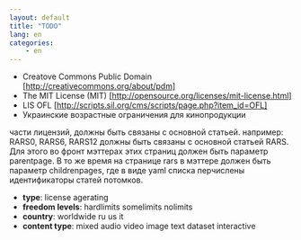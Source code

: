 ```yaml
---
layout: default
title: "TODO"
lang: en
categories:
    - en
---
```


*   Creatove Commons Public Domain [http://creativecommons.org/about/pdm]
*   The MIT License (MIT) [http://opensource.org/licenses/mit-license.html]
*   LIS OFL [http://scripts.sil.org/cms/scripts/page.php?item_id=OFL]
*   Украинские возрастные ограничения для кинопродукции
  
части лицензий, должны быть связаны с основной статьей.
например: RARS0, RARS6, RARS12 должны быть связаны с основной статьей RARS.
Для этого во фронт мэттерах этих страниц должен быть параметр parentpage.
В то же время на странице rars в мэттере должен быть параметр childrenpages,
где в виде yaml списка перчислены идентификаторы статей потомков.


*   **type**: license agerating
*   **freedom levels**: hardlimits somelimits nolimits
*   **country**: worldwide ru us it
*   **content type**: mixed audio video image text dataset interactive
